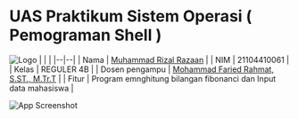 # UAS Praktikum Sistem Operasi ( Pemograman Shell )
![Logo](https://seeklogo.com/images/U/ubuntu-logo-8B7C9ED4AD-seeklogo.com.png)
|  |  |
|--|--|
| Nama | [Muhammad Rizal Razaan](https://wa.me/qr/QAST545VUX4DP1) |
| NIM | 21104410061 |
| Kelas | REGULER 4B |
| Dosen pengampu | [Mohammad Faried Rahmat, S.ST., M.Tr.T](https://github.com/mrhmt80) |
| Fitur | Program emnghitung bilangan fibonanci dan Input data mahasiswa |





![App Screenshot]([https://via.placeholder.com/468x300?text=App+Screenshot+Here](https://github.com/newbieRizal/UAS-Praktikum-Sistem-Operasi/issues/1#issue-1817547270)https://github.com/newbieRizal/UAS-Praktikum-Sistem-Operasi/issues/1#issue-1817547270.png)
